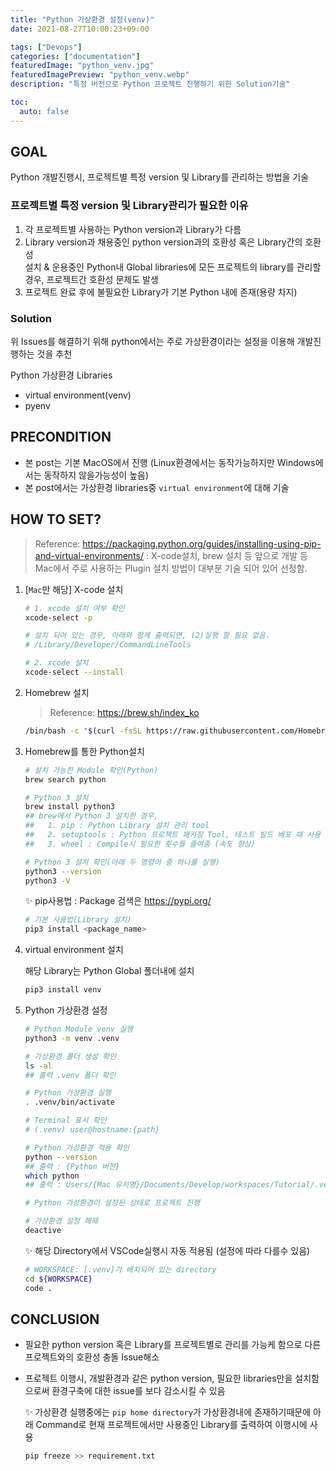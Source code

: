 ```yaml
---
title: "Python 가상환경 설정(venv)"
date: 2021-08-27T10:00:23+09:00

tags: ["Devops"]
categories: ["documentation"]
featuredImage: "python_venv.jpg"
featuredImagePreview: "python_venv.webp"
description: "특정 버전으로 Python 프로젝트 진행하기 위한 Solution기술"

toc:
  auto: false
---
```


<!--more-->

## GOAL

Python 개발진행시, 프로젝트별 특정 version 및 Library를 관리하는 방법을 기술

### 프로젝트별 특정 version 및 Library관리가 필요한 이유

1. 각 프로젝트별 사용하는 Python version과 Library가 다름
2. Library version과 채용중인 python version과의 호환성 혹은 Library간의 호환성 \
   설치 & 운용중인 Python내 Global libraries에 모든 프로젝트의 library를 관리할 경우, 프로젝트간 호환성 문제도 발생
3. 프로젝트 완료 후에 불필요한 Library가 기본 Python 내에 존재(용량 차지)

### Solution

위 Issues를 해결하기 위해 python에서는 주로 가상환경이라는 설정을 이용해 개발진행하는 것을 추천

Python 가상환경 Libraries

- virtual environment(venv)
- pyenv

## PRECONDITION

- 본 post는 기본 MacOS에서 진행 (Linux환경에서는 동작가능하지만 Windows에서는 동작하지 않을가능성이 높음)
- 본 post에서는 가상환경 libraries중 `virtual environment`에 대해 기술

## HOW TO SET?

> Reference: https://packaging.python.org/guides/installing-using-pip-and-virtual-environments/
> : X-code설치, brew 설치 등 앞으로 개발 등 Mac에서 주로 사용하는 Plugin 설치 방법이 대부분 기술 되어 있어 선정함.

1. [`Mac`만 해당] X-code 설치

   ```bash
   # 1. xcode 설치 여부 확인
   xcode-select -p

   # 설치 되어 있는 경우, 아래와 함께 출력되면, (2)실행 할 필요 없음.
   # /Library/Developer/CommandLineTools

   # 2. xcode 설치
   xcode-select --install
   ```

2. Homebrew 설치

   > Reference: https://brew.sh/index_ko

   ```bash
   /bin/bash -c "$(curl -fsSL https://raw.githubusercontent.com/Homebrew/install/HEAD/install.sh)"
   ```

3. Homebrew를 통한 Python설치

   ```bash
   # 설치 가능한 Module 확인(Python)
   brew search python

   # Python 3 설치
   brew install python3
   ## brew에서 Python 3 설치한 경우,
   ##   1. pip : Python Library 설치 관리 tool
   ##   2. setuptools : Python 프로젝트 패키징 Tool, 테스트 빌드 배포 때 사용
   ##   3. wheel : Compile시 필요한 횟수를 줄여줌 (속도 향상)

   # Python 3 설치 확인(아래 두 명령어 중 하나를 실행)
   python3 --version
   python3 -V
   ```

   ✨ pip사용법
   : Package 검색은 <https://pypi.org/>

   ```bash
   # 기본 사용법(Library 설치)
   pip3 install <package_name>
   ```

4. virtual environment 설치

   해당 Library는 Python Global 폴더내에 설치

   ```bash
   pip3 install venv
   ```

5. Python 가상환경 설정

   ```bash
   # Python Module venv 실행
   python3 -m venv .venv

   # 가상환경 폴더 생성 확인
   ls -al
   ## 출력 .venv 폴더 확인

   # Python 가상환경 실행
   . .venv/bin/activate

   # Terminal 표시 확인
   # (.venv) user@hostname:{path}

   # Python 가상환경 적용 확인
   python --version
   ## 출력 : {Python 버전}
   which python
   ## 출력 : Users/{Mac 유저명}/Documents/Develop/workspaces/Tutorial/.venv/bin/python

   # Python 가상환경이 설정된 상태로 프로젝트 진행

   # 가상환경 설정 해제
   deactive
   ```

   ✨ 해당 Directory에서 VSCode실행시 자동 적용됨 (설정에 따라 다를수 있음)

   ```bash
   # WORKSPACE: [.venv]가 배치되어 있는 directory
   cd ${WORKSPACE}
   code .
   ```

## CONCLUSION

- 필요한 python version 혹은 Library를 프로젝트별로 관리를 가능케 함으로 다른 프로젝트와의 호환성 충돌 Issue해소
- 프로젝트 이행시, 개발환경과 같은 python version, 필요한 libraries만을 설치함으로써 환경구축에 대한 issue를 보다 감소시킬 수 있음

  ✨ 가상환경 실행중에는 `pip home directory`가 가상환경내에 존재하기때문에 아래 Command로 현재 프로젝트에서만 사용중인 Library를 출력하여 이행시에 사용

  ```bash
  pip freeze >> requirement.txt
  ```
